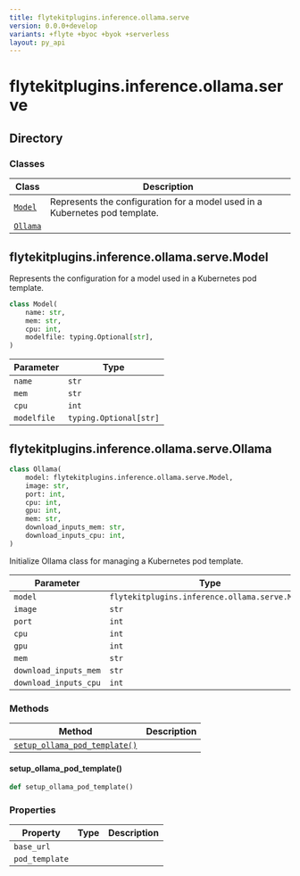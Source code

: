 ```yaml
---
title: flytekitplugins.inference.ollama.serve
version: 0.0.0+develop
variants: +flyte +byoc +byok +serverless
layout: py_api
---
```


# flytekitplugins.inference.ollama.serve

## Directory

### Classes

| Class | Description |
|-|-|
| [`Model`](.././flytekitplugins.inference.ollama.serve#flytekitpluginsinferenceollamaservemodel) | Represents the configuration for a model used in a Kubernetes pod template. |
| [`Ollama`](.././flytekitplugins.inference.ollama.serve#flytekitpluginsinferenceollamaserveollama) |  |

## flytekitplugins.inference.ollama.serve.Model

Represents the configuration for a model used in a Kubernetes pod template.



```python
class Model(
    name: str,
    mem: str,
    cpu: int,
    modelfile: typing.Optional[str],
)
```
| Parameter | Type |
|-|-|
| `name` | `str` |
| `mem` | `str` |
| `cpu` | `int` |
| `modelfile` | `typing.Optional[str]` |

## flytekitplugins.inference.ollama.serve.Ollama

```python
class Ollama(
    model: flytekitplugins.inference.ollama.serve.Model,
    image: str,
    port: int,
    cpu: int,
    gpu: int,
    mem: str,
    download_inputs_mem: str,
    download_inputs_cpu: int,
)
```
Initialize Ollama class for managing a Kubernetes pod template.



| Parameter | Type |
|-|-|
| `model` | `flytekitplugins.inference.ollama.serve.Model` |
| `image` | `str` |
| `port` | `int` |
| `cpu` | `int` |
| `gpu` | `int` |
| `mem` | `str` |
| `download_inputs_mem` | `str` |
| `download_inputs_cpu` | `int` |

### Methods

| Method | Description |
|-|-|
| [`setup_ollama_pod_template()`](#setup_ollama_pod_template) |  |


#### setup_ollama_pod_template()

```python
def setup_ollama_pod_template()
```
### Properties

| Property | Type | Description |
|-|-|-|
| `base_url` |  |  |
| `pod_template` |  |  |

